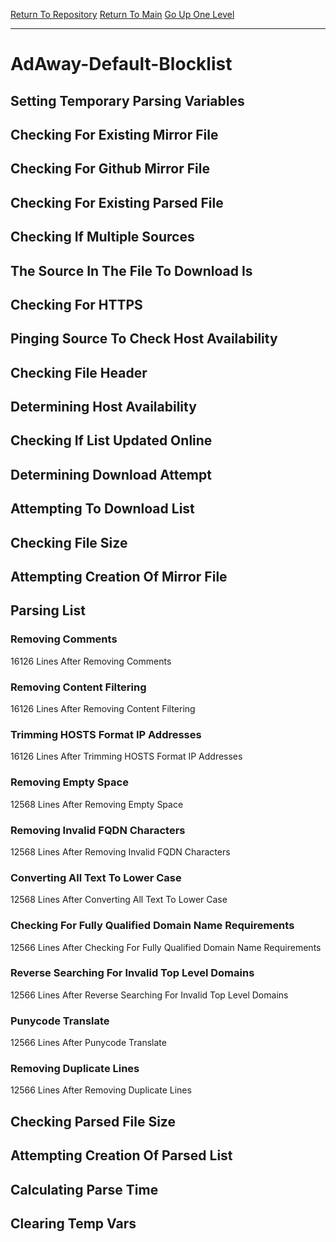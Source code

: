[Return To Repository](https://github.com/deathbybandaid/piholeparser/)
[Return To Main](https://github.com/deathbybandaid/piholeparser/blob/master/RecentRunLogs/Mainlog.md)
[Go Up One Level](https://github.com/deathbybandaid/piholeparser/blob/master/RecentRunLogs/TopLevelScripts/30-Processing-External-Blacklists.md)
____________________________________
# AdAway-Default-Blocklist
## Setting Temporary Parsing Variables
## Checking For Existing Mirror File
## Checking For Github Mirror File
## Checking For Existing Parsed File
## Checking If Multiple Sources
## The Source In The File To Download Is
## Checking For HTTPS
## Pinging Source To Check Host Availability
## Checking File Header
## Determining Host Availability
## Checking If List Updated Online
## Determining Download Attempt
## Attempting To Download List
## Checking File Size
## Attempting Creation Of Mirror File
## Parsing List
### Removing Comments
16126 Lines After Removing Comments
### Removing Content Filtering
16126 Lines After Removing Content Filtering
### Trimming HOSTS Format IP Addresses
16126 Lines After Trimming HOSTS Format IP Addresses
### Removing Empty Space
12568 Lines After Removing Empty Space
### Removing Invalid FQDN Characters
12568 Lines After Removing Invalid FQDN Characters
### Converting All Text To Lower Case
12568 Lines After Converting All Text To Lower Case
### Checking For Fully Qualified Domain Name Requirements
12566 Lines After Checking For Fully Qualified Domain Name Requirements
### Reverse Searching For Invalid Top Level Domains
12566 Lines After Reverse Searching For Invalid Top Level Domains
### Punycode Translate
12566 Lines After Punycode Translate
### Removing Duplicate Lines
12566 Lines After Removing Duplicate Lines
## Checking Parsed File Size
## Attempting Creation Of Parsed List
## Calculating Parse Time
## Clearing Temp Vars
